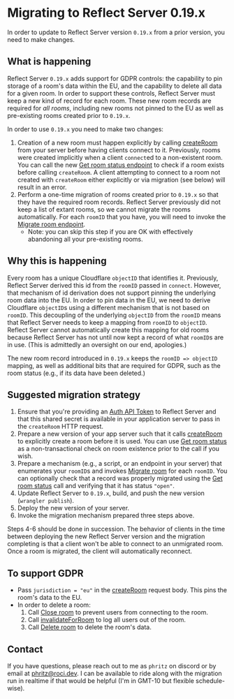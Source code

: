# Migrating to Reflect Server 0.19.x

In order to update to Reflect Server version `0.19.x` from a prior version, you need to make changes.

## What is happening

Reflect Server `0.19.x` adds support for GDPR controls: the capability to pin storage of a room's data within the EU, and the capability to delete all data for a given room. In order to support these controls, Reflect Server must keep a new kind of record for each room. These new room records are required for _all rooms_, including new rooms not pinned to the EU as well as pre-existing rooms created prior to `0.19.x`.

In order to use `0.19.x` you need to make two changes:

1. Creation of a new room must happen explicitly by calling [createRoom](server-api.md#create-room) from your server before having clients connect to it. Previously, rooms were created implicitly when a client `connect`ed to a non-existent room. You can call the new [Get room status endpoint](server-api.md#get-room-status) to check if a room exists before calling `createRoom`. A client attempting to connect to a room not created with `createRoom` either explicitly or via migration (see below) will result in an error.
2. Perform a one-time migration of rooms created prior to `0.19.x` so that they have the required room records. Reflect Server previously did not keep a list of extant rooms, so we cannot migrate the rooms automatically. For each `roomID` that you have, you will need to invoke the [Migrate room endpoint](server-api.md#migrate-room).
   - Note: you can skip this step if you are OK with effectively abandoning all your pre-existing rooms.

## Why this is happening

Every room has a unique Cloudflare `objectID` that identifies it. Previously, Reflect Server derived this id from the `roomID` passed in `connect`. However, that mechanism of id derivation does not support pinning the underlying room data into the EU. In order to pin data in the EU, we need to derive Cloudflare `objectID`s using a different mechanism that is not based on `roomID`. This decoupling of the underlying `objectID` from the `roomID` means that Reflect Server needs to keep a mapping from `roomID` to `objectID`. Reflect Server cannot automatically create this mapping for old rooms because Reflect Server has not until now kept a record of what `roomID`s are in use. (This is admittedly an oversight on our end, apologies.)

The new room record introduced in `0.19.x` keeps the `roomID => objectID` mapping, as well as additional bits that are required for GDPR, such as the room status (e.g., if its data have been deleted.)

## Suggested migration strategy

1. Ensure that you're providing an [Auth API Token](server-api.md#authentication) to Reflect Server and that this shared secret is available in your application server to pass in the `createRoom` HTTP request.
1. Prepare a new version of your app server such that it calls [createRoom](server-api.md#create-room) to explicitly create a room before it is used. You can use [Get room status](server-api.md#get-room-status) as a non-transactional check on room existence prior to the call if you wish.
2. Prepare a mechanism (e.g., a script, or an endpoint in your server) that enumerates your `roomID`s and invokes [Migrate room](server-api.md#migrate-room) for each `roomID`. You can optionally check that a record was properly migrated using the [Get room status](server-api.md#get-room-status) call and verifying that it has status `"open"`.
3. Update Reflect Server to `0.19.x`, build, and push the new version (`wrangler publish`).
4. Deploy the new version of your server.
5. Invoke the migration mechanism prepared three steps above.

Steps 4-6 should be done in succession. The behavior of clients in the time between deploying the new Reflect Server version and the migration completing is that a client won't be able to connect to an unmigrated room. Once a room is migrated, the client will automatically reconnect.

## To support GDPR

- Pass `jurisdiction = "eu"` in the [createRoom](server-api.md#create-room) request body. This pins the room's data to the EU.
- In order to delete a room:
  1. Call [Close room](server-api.md#close-room) to prevent users from connecting to the room.
  2. Call [invalidateForRoom](server-api.md#invalidate-for-room) to log all users out of the room.
  3. Call [Delete room](server-api.md#delete-room) to delete the room's data.

## Contact

If you have questions, please reach out to me as `phritz` on discord or by email at [phritz@roci.dev](mailto:phritz@roci.dev). I can be available to ride along with the migration run in realtime if that would be helpful (I'm in GMT-10 but flexible schedule-wise).
